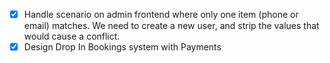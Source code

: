 - [x] Handle scenario on admin frontend where only one item (phone or email) matches. We need to create a new user, and strip the values that would cause a conflict.
- [x] Design Drop In Bookings system with Payments